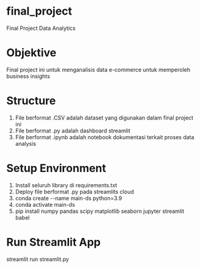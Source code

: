 # final_project
Final Project Data Analytics
# Objektive
Final project ini untuk menganalisis data e-commerce untuk memperoleh business insights
# Structure
1. File berformat .CSV adalah dataset yang digunakan dalam final project ini
2. File berformat .py adalah dashboard streamlit
3. File berformat .ipynb adalah notebook dokumentasi terkait proses data analysis
# Setup Environment
1. Install seluruh library di requirements.txt
2. Deploy file berformat .py pada streamlits cloud
3. conda create --name main-ds python=3.9
4. conda activate main-ds
5. pip install numpy pandas scipy matplotlib seaborn jupyter streamlit babel
# Run Streamlit App 
streamlit run streamlit.py
